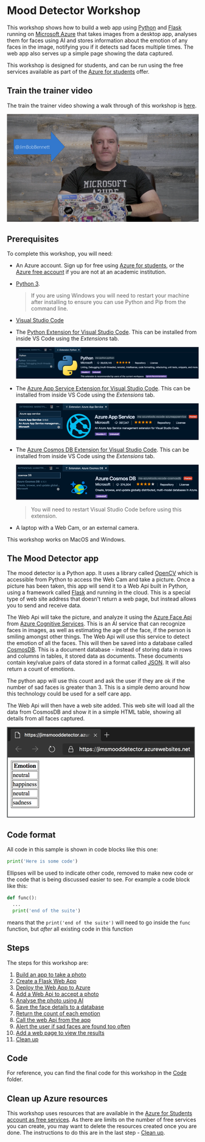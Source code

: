 # Mood Detector Workshop

This workshop shows how to build a web app using [Python](https://www.python.org) and [Flask](http://flask.pocoo.org) running on [Microsoft Azure](https://azure.microsoft.com/free/students/?WT.mc_id=pythonworkshop-github-jabenn) that takes images from a desktop app, analyses them for faces using AI and stores information about the emotion of any faces in the image, notifying you if it detects sad faces multiple times. The web app also serves up a simple page showing the data captured.

This workshop is designed for students, and can be run using the free services available as part of the [Azure for students](https://azure.microsoft.com/free/students/?WT.mc_id=pythonworkshop-github-jabenn) offer.

## Train the trainer video

The train the trainer video showing a walk through of this workshop is [here](https://youtu.be/_Cg2MlVByJQ).

[![Open the train the trainer video in YouTube](./Images/Video.png)](https://youtu.be/_Cg2MlVByJQ)

## Prerequisites

To complete this workshop, you will need:

* An Azure account. Sign up for free using [Azure for students](https://azure.microsoft.com/free/students/?WT.mc_id=pythonworkshop-github-jabenn), or the [Azure free account](https://azure.microsoft.com/free/?WT.mc_id=pythonworkshop-github-jabenn) if you are not at an academic institution.
* [Python 3](https://www.python.org/downloads/).
  
  > If you are using Windows you will need to restart your machine after installing to ensure you can use Python and Pip from the command line.

* [Visual Studio Code](https://code.visualstudio.com/?WT.mc_id=pythonworkshop-github-jabenn)
* The [Python Extension for Visual Studio Code](https://marketplace.visualstudio.com/itemdetails?itemName=ms-python.python&WT.mc_id=pythonworkshop-github-jabenn). This can be installed from inside VS Code using the *Extensions* tab.
  
  ![The Python extension in Visual Studio Code](./Images/PythonExtension.png)

* The [Azure App Service Extension for Visual Studio Code](https://marketplace.visualstudio.com/itemdetails?itemName=ms-azuretools.vscode-azureappservice&WT.mc_id=pythonworkshop-github-jabenn). This can be installed from inside VS Code using the *Extensions* tab.
  
  ![The Azure App Service extension in Visual Studio Code](./Images/AppServiceExtension.png)

* The [Azure Cosmos DB Extension for Visual Studio Code](https://marketplace.visualstudio.com/itemdetails?itemName=ms-azuretools.vscode-cosmosdb&WT.mc_id=pythonworkshop-github-jabenn). This can be installed from inside VS Code using the *Extensions* tab.
  
  ![The Cosmos DB extension in Visual Studio Code](./Images/CosmosExtension.png)

  > You will need to restart Visual Studio Code before using this extension.

* A laptop with a Web Cam, or an external camera.

This workshop works on MacOS and Windows.

## The Mood Detector app

The mood detector is a Python app. It uses a library called [OpenCV](https://opencv.org) which is accessible from Python to access the Web Cam and take a picture. Once a picture has been taken, this app will send it to a Web Api built in Python, using a framework called [Flask](http://flask.pocoo.org) and running in the cloud. This is a special type of web site address that doesn't return a web page, but instead allows you to send and receive data.

The Web Api will take the picture, and analyze it using the [Azure Face Api](https://azure.microsoft.com/services/cognitive-services/face/?WT.mc_id=pythonworkshop-github-jabenn) from [Azure Cognitive Services](https://azure.microsoft.com/services/cognitive-services/?WT.mc_id=pythonworkshop-github-jabenn). This is an AI service that can recognize faces in images, as well as estimating the age of the face, if the person is smiling amongst other things. The Web Api will use this service to detect the emotion of all the faces. This will then be saved into a database called [CosmosDB](https://azure.microsoft.com/services/cosmos-db/?WT.mc_id=pythonworkshop-github-jabenn). This is a document database - instead of storing data in rows and columns in tables, it stored data as documents. These documents contain key/value pairs of data stored in a format called [JSON](https://www.json.org). It will also return a count of emotions.

The python app will use this count and ask the user if they are ok if the number of sad faces is greater than 3. This is a simple demo around how this technology could be used for a self care app.

The Web Api will then have a web site added. This web site will load all the data from CosmosDB and show it in a simple HTML table, showing all details from all faces captured.

![The web app showing a page with a table showing the detected emotions with 4 rows](./Images/RunningWebsite.png)

## Code format

All code in this sample is shown in code blocks like this one:

```python
print('Here is some code')
```

Ellipses will be used to indicate other code, removed to make new code or the code that is being discussed easier to see. For example a code block like this:

```python
def func():
  ...
  print('end of the suite')
```

means that the `print('end of the suite')` will need to go inside the `func` function, but *after* all existing code in this function

## Steps

The steps for this workshop are:

1. [Build an app to take a photo](./Steps/BuildAnAppToTakeAPhoto.md)
2. [Create a Flask Web App](./Steps/CreateAFlaskWebApp.md)
3. [Deploy the Web App to Azure](./Steps/DeployTheWebAppToTheCloud.md)
4. [Add a Web Api to accept a photo](./Steps/AddWebApi.md)
5. [Analyse the photo using AI](./Steps/AnalyseThePhotoUsingAI.md)
6. [Save the face details to a database](./Steps/SaveTheResultsToADatabase.md)
7. [Return the count of each emotion](./Steps/ReturnTheEmotionCount.md)
8. [Call the web Api from the app](./Steps/CallTheWebApiFromDesktop.md)
9. [Alert the user if sad faces are found too often](./Steps/AlertTheUser.md)
10. [Add a web page to view the results](./Steps/ViewTheResults.md)
11. [Clean up](./Steps/CleanUp.md)

## Code

For reference, you can find the final code for this workshop in the [Code](./Code/) folder.

## Clean up Azure resources

This workshop uses resources that are available in the [Azure for Students account as free services](https://azure.microsoft.com/free/free-account-students-faq/?WT.mc_id=pythonworkshop-github-jabenn). As there are limits on the number of free services you can create, you may want to delete the resources created once you are done. The instructions to do this are in the last step - [Clean up](./Steps/CleanUp.md).

